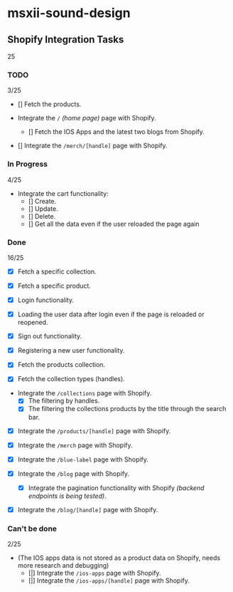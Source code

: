 # msxii-sound-design

## Shopify Integration Tasks

25

### TODO

3/25

- [] Fetch the products.

- Integrate the `/` _(home page)_ page with Shopify.
  - [] Fetch the IOS Apps and the latest two blogs from Shopify.

- [] Integrate the `/merch/[handle]` page with Shopify.

### In Progress

4/25

- Integrate the cart functionality:
  - [] Create.
  - [] Update.
  - [] Delete.
  - [] Get all the data even if the user reloaded the page again

### Done

16/25

- [x] Fetch a specific collection.
- [x] Fetch a specific product.

- [x] Login functionality.
- [x] Loading the user data after login even if the page is reloaded or reopened.
- [x] Sign out functionality.
- [x] Registering a new user functionality.

- [x] Fetch the products collection.
- [x] Fetch the collection types (handles).

- Integrate the `/collections` page with Shopify.
  - [x] The filtering by handles.
  - [x] The filtering the collections products by the title through the search bar.

- [x] Integrate the `/products/[handle]` page with Shopify.
- [x] Integrate the `/merch` page with Shopify.

- [x] Integrate the `/blue-label` page with Shopify.

- [x] Integrate the `/blog` page with Shopify.
  - [x] Integrate the pagination functionality with Shopify _(backend endpoints is being tested)_.
- [x] Integrate the `/blog/[handle]` page with Shopify.

### Can't be done

2/25

- (The IOS apps data is not stored as a product data on Shopify, needs more research and debugging)
  - [|] Integrate the `/ios-apps` page with Shopify.
  - [|] Integrate the `/ios-apps/[handle]` page with Shopify.
